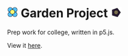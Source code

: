 # <img src="icons/Cosy.png" style="width: 5%; height: auto;"/> Garden Project <img src="icons/Hellish.png" style="width: 5%; height: auto;"/>
 Prep work for college, written in p5.js.

 View it [here](https://garden-project.tiiny.site/).

